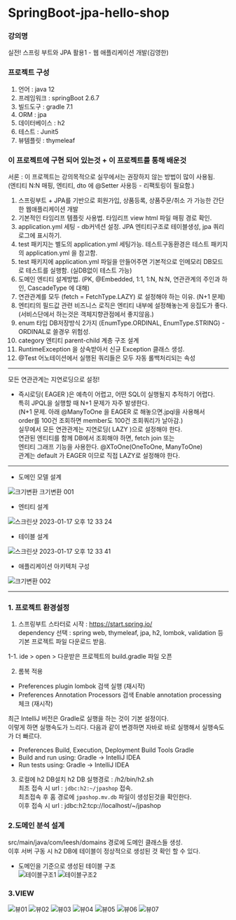 # SpringBoot-jpa-hello-shop

### 강의명
실전! 스프링 부트와 JPA 활용1 - 웹 애플리케이션 개발(김영한)

### 프로젝트 구성
1. 언어 : java 12
2. 프레임워크 : springBoot 2.6.7   
3. 빌드도구 : gradle 7.1
4. ORM : jpa
5. 데이터베이스 : h2
6. 테스트 : Junit5
7. 뷰템플릿 : thymeleaf

### 이 프로젝트에 구현 되어 있는것 + 이 프로젝트를 통해 배운것

서론 : 이 프로젝트는 강의목적으로 실무에서는 권장하지 않는 방법이 많이 사용됨.  
(엔티티 N:N 매핑, 엔티티, dto 에 @Setter 사용등 - 리팩토링이 필요함.)

1. 스프링부트 + JPA를 기반으로 회원가입, 상품등록, 상품주문/취소 가 가능한 간단한 웹애플리케이션 개발
2. 기본적인 타임리프 템플릿 사용법. 타임리프 view html 파일 매핑 경로 확인.
3. application.yml 세팅 - db커넥션 설정. JPA 엔티티구조로 테이블생성, jpa 쿼리 로그에 표시하기.
4. test 패키지는 별도의 application.yml 세팅가능. 테스트구동환경은 테스트 패키지의 application.yml 을 참고함. 
5. test 패키지에 application.yml 파일을 만들어주면 기본적으로 인메모리 DB모드로 테스트를 실행함. (실DB없이 테스트 가능)
5. 도메인 엔티티 설계방법. (PK, @Embedded, 1:1, 1:N, N:N, 연관관계의 주인과 하인, CascadeType 에 대해) 
6. 연관관계를 모두 (fetch = FetchType.LAZY) 로 설정해야 하는 이유. (N+1 문제)
7. 엔티티의 필드값 관련 비즈니스 로직은 엔티티 내부에 설정해놓는게 응집도가 좋다. (서비스단에서 하는것은 객체지향관점에서 좋지않음.)
8. enum 타입 DB저장방식 2가지 (EnumType.ORDINAL, EnumType.STRING) - ORDINAL로 쓸경우 위험성.
9. category 엔티티 parent-child 계층 구조 설계
10. RuntimeException 을 상속받아서 신규 Exception 클래스 생성.
11. @Test 어노테이션에서 실행된 쿼리들은 모두 자동 롤백처리되는 속성

---
모든 연관관계는 지연로딩으로 설정!  
  
* 즉시로딩( EAGER )은 예측이 어렵고, 어떤 SQL이 실행될지 추적하기 어렵다.   
특히 JPQL을 실행할 때 N+1 문제가 자주 발생한다.    
(N+1 문제. 아래 @ManyToOne 을 EAGER 로 해놓으면.jpql을 사용해서   
order를 100건 조회하면 member도 100건 조회쿼리가 날아감.)    
실무에서 모든 연관관계는 지연로딩( LAZY )으로 설정해야 한다.   
연관된 엔티티를 함께 DB에서 조회해야 하면, fetch join 또는     
엔티티 그래프 기능을 사용한다. @XToOne(OneToOne, ManyToOne)   
관계는 default 가 EAGER 이므로 직접 LAZY로 설정해야 한다.  
---

- 도메인 모델 설계   

![크기변환 크기변환 001](https://user-images.githubusercontent.com/48856906/213454636-141f822a-2d35-4ecc-acc2-4ed2b78ee918.png)

- 엔티티 설계  

![스크린샷 2023-01-17 오후 12 33 24](https://user-images.githubusercontent.com/48856906/212805568-42c51bcd-7723-4e83-bc3f-5e75fdd30bc3.png)

- 테이블 설계  

![스크린샷 2023-01-17 오후 12 33 41](https://user-images.githubusercontent.com/48856906/212805574-c7d92ab3-16e8-4a2f-8064-058792bc2685.png)

- 애플리케이션 아키텍처 구성  

![크기변환 002](https://user-images.githubusercontent.com/48856906/213454649-8bec543b-fbd1-4406-9ecb-9a740eb5424e.png)


-------------
### 1. 프로젝트 환경설정

1. 스프링부트 스타터로 시작 : https://start.spring.io/  
dependency 선택 : spring web, thymeleaf, jpa, h2, lombok, validation 등
기본 프로젝트 파일 다운로드 받음.

1-1. ide > open > 다운받은 프로젝트의 build.gradle 파일 오픈

2. 롬복 적용
- Preferences plugin lombok 검색 실행 (재시작)
- Preferences Annotation Processors 검색 Enable annotation processing 체크 (재시작)

최근 IntelliJ 버전은 Gradle로 실행을 하는 것이 기본 설정이다.  
이렇게 하면 실행속도가 느리다. 다음과 같이 변경하면 자바로 바로 실행해서 실행속도가 더 빠르다.  
- Preferences Build, Execution, Deployment Build Tools Gradle
- Build and run using: Gradle -> IntelliJ IDEA
- Run tests using: Gradle -> IntelliJ IDEA

3. 로컬에 h2 DB설치
h2 DB 실행경로 : /h2/bin/h2.sh   
최초 접속 시 url : ```jdbc:h2:~/jpashop```  접속.  
최초접속 후 홈 경로에 ```jpashop.mv.db``` 파일이 생성된것을 확인한다.   
이후 접속 시 url : jdbc:h2:tcp://localhost/~/jpashop   

### 2.도메인 분석 설계
src/main/java/com/leesh/domains 경로에 도메인 클래스들 생성.   
이후 서버 구동 시 h2 DB에 테이블이 정상적으로 생성된 것 확인 할 수 있다.

* 도메인을 기준으로 생성된 테이블 구조  
![테이블구조1](https://user-images.githubusercontent.com/48856906/221398534-d5738d8e-3788-4c7a-bcc7-35b2c5797960.PNG) ![테이블구조2](https://user-images.githubusercontent.com/48856906/221398537-808fa3fc-c1a3-4812-8544-6e161af8f27b.PNG)

### 3.VIEW

![뷰01](https://user-images.githubusercontent.com/48856906/221398589-0d72bb52-7200-4de8-8d02-ee7607761681.PNG)
![뷰02](https://user-images.githubusercontent.com/48856906/221398590-cdf0781e-fab0-44f0-b05e-66ad4388b091.PNG)
![뷰03](https://user-images.githubusercontent.com/48856906/221398591-d8dcbcc1-9b36-4194-9cae-5e0030c6d4ea.PNG)
![뷰04](https://user-images.githubusercontent.com/48856906/221398592-ed0f5d0b-3b1c-4590-a6b5-af5d67317af0.PNG)
![뷰05](https://user-images.githubusercontent.com/48856906/221398594-fe072c0c-b2dd-4b54-b972-f2754f7fdcd9.PNG)
![뷰06](https://user-images.githubusercontent.com/48856906/221398595-e0b236b1-1f50-4afd-bb4c-b2b5b0a0bdf8.PNG)
![뷰07](https://user-images.githubusercontent.com/48856906/221398596-61f58827-5909-4129-8ab9-b59b7cd0f1ae.PNG)



